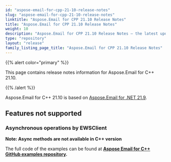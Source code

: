 ```yaml
---
id: "aspose-email-for-cpp-21-10-release-notes"
slug: "aspose-email-for-cpp-21-10-release-notes"
linktitle: "Aspose.Email for CPP 21.10 Release Notes"
title: "Aspose.Email for CPP 21.10 Release Notes"
weight: 10
description: "Aspose.Email for CPP 21.10 Release Notes – the latest updates and fixes."
type: "repository"
layout: "release"
family_listing_page_title: "Aspose.Email for CPP 21.10 Release Notes"
---
```


{{% alert color="primary" %}} 

This page contains release notes information for Aspose.Email for C++ 21.10.

{{% /alert %}} 

Aspose.Email for C++ 21.10 is based on [Aspose.Email for .NET 21.9](/email/net/release-notes/2021/aspose-email-for-net-21-9-release-notes/).

## **Features not supported**

### **Asynchronous operations by EWSClient**

**Note: Async methods are not available in C++ version**



The full code of the examples can be found at **[Aspose Email for C++ GitHub examples repository](https://github.com/aspose-email/Aspose.Email-for-C).**
